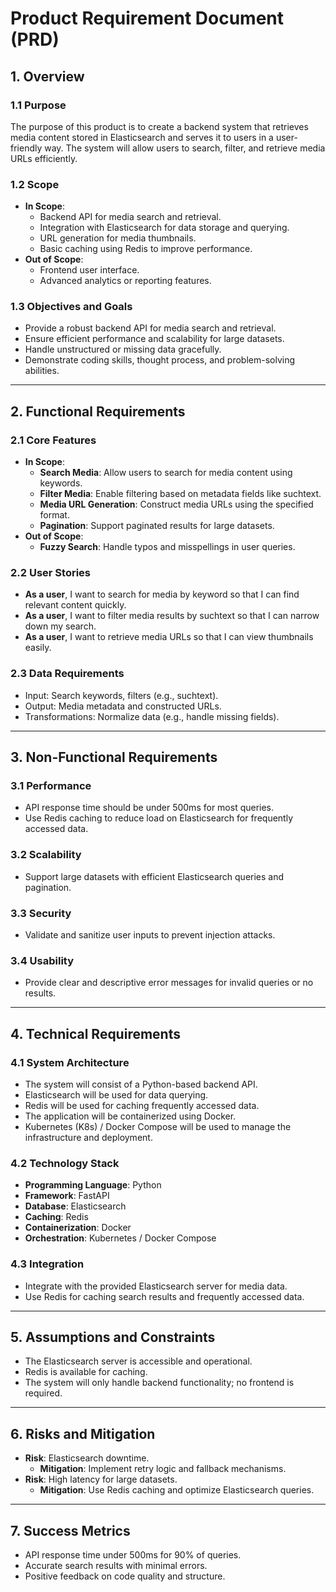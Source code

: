# Product Requirement Document (PRD)

## 1. **Overview**
### 1.1 Purpose
The purpose of this product is to create a backend system that retrieves media content stored in Elasticsearch and serves it to users in a user-friendly way. The system will allow users to search, filter, and retrieve media URLs efficiently.

### 1.2 Scope
- **In Scope**:
  - Backend API for media search and retrieval.
  - Integration with Elasticsearch for data storage and querying.
  - URL generation for media thumbnails.
  - Basic caching using Redis to improve performance.
- **Out of Scope**:
  - Frontend user interface.
  - Advanced analytics or reporting features.

### 1.3 Objectives and Goals
- Provide a robust backend API for media search and retrieval.
- Ensure efficient performance and scalability for large datasets.
- Handle unstructured or missing data gracefully.
- Demonstrate coding skills, thought process, and problem-solving abilities.

---

## 2. **Functional Requirements**
### 2.1 Core Features
- **In Scope**:
  - **Search Media**: Allow users to search for media content using keywords.
  - **Filter Media**: Enable filtering based on metadata fields like suchtext.
  - **Media URL Generation**: Construct media URLs using the specified format.
  - **Pagination**: Support paginated results for large datasets.
- **Out of Scope**:
  - **Fuzzy Search**: Handle typos and misspellings in user queries.

### 2.2 User Stories
- **As a user**, I want to search for media by keyword so that I can find relevant content quickly.
- **As a user**, I want to filter media results by suchtext so that I can narrow down my search.
- **As a user**, I want to retrieve media URLs so that I can view thumbnails easily.

### 2.3 Data Requirements
- Input: Search keywords, filters (e.g., suchtext).
- Output: Media metadata and constructed URLs.
- Transformations: Normalize data (e.g., handle missing fields).

---

## 3. **Non-Functional Requirements**
### 3.1 Performance
- API response time should be under 500ms for most queries.
- Use Redis caching to reduce load on Elasticsearch for frequently accessed data.

### 3.2 Scalability
- Support large datasets with efficient Elasticsearch queries and pagination.

### 3.3 Security
- Validate and sanitize user inputs to prevent injection attacks.

### 3.4 Usability
- Provide clear and descriptive error messages for invalid queries or no results.

---

## 4. **Technical Requirements**
### 4.1 System Architecture
- The system will consist of a Python-based backend API.
- Elasticsearch will be used for data querying.
- Redis will be used for caching frequently accessed data.
- The application will be containerized using Docker.
- Kubernetes (K8s) / Docker Compose will be used to manage the infrastructure and deployment.

### 4.2 Technology Stack
- **Programming Language**: Python
- **Framework**: FastAPI
- **Database**: Elasticsearch
- **Caching**: Redis
- **Containerization**: Docker
- **Orchestration**: Kubernetes / Docker Compose

### 4.3 Integration
- Integrate with the provided Elasticsearch server for media data.
- Use Redis for caching search results and frequently accessed data.

---

## 5. **Assumptions and Constraints**
- The Elasticsearch server is accessible and operational.
- Redis is available for caching.
- The system will only handle backend functionality; no frontend is required.

---

## 6. **Risks and Mitigation**
- **Risk**: Elasticsearch downtime.
  - **Mitigation**: Implement retry logic and fallback mechanisms.
- **Risk**: High latency for large datasets.
  - **Mitigation**: Use Redis caching and optimize Elasticsearch queries.

---

## 7. **Success Metrics**
- API response time under 500ms for 90% of queries.
- Accurate search results with minimal errors.
- Positive feedback on code quality and structure.
